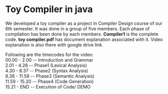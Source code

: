 # Toy Compiler in java
We developed a toy compiler as a project in Compiler Design course of our 6th semester. It was done in a group of five members. Each phase of compilation has been done by each members. **Compiler1** is the complete code. **toy compiler.pdf** has document explanation associated with it. Video explanation is also there with google drive link.

Following are the timecodes for the video: <br />
00.00 - 2.00 -- Introduction and Grammar <br />
2.01 - 4.28 -- Phase1 (Lexical Analysis) <br />
4.30 - 8.37 -- Phase2 (Syntax Analysis) <br />
8.38 - 11.58 -- Phase3 (Semantic Analysis) <br />
11.59 - 15.20 -- Phase4 (Code Generation) <br />
15.21 - END -- Execution of Code/ DEMO
